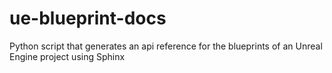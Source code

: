 # ue-blueprint-docs
Python script that generates an api reference for the blueprints of an Unreal Engine project using Sphinx
